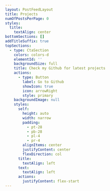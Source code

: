 ```yaml
---
layout: PostFeedLayout
title: Projects
numOfPostsPerPage: 0
styles:
  title:
    textAlign: center
bottomSections: []
addTitleSuffix: true
topSections:
  - type: CtaSection
    colors: colors-d
    elementId: ''
    backgroundSize: full
    title: Check my Github for latest projects
    actions:
      - type: Button
        label: Go to Github
        showIcon: true
        icon: arrowRight
        style: primary
    backgroundImage: null
    styles:
      self:
        height: auto
        width: narrow
        padding:
          - pt-28
          - pb-28
          - pl-4
          - pr-4
        alignItems: center
        justifyContent: center
        flexDirection: col
      title:
        textAlign: left
      text:
        textAlign: left
      actions:
        justifyContent: flex-start
---
```

